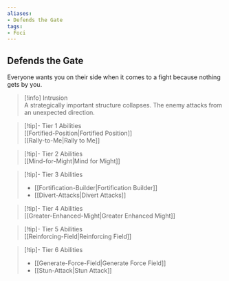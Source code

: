 ```yaml
---
aliases:
- Defends the Gate
tags:
- Foci
---
```


  
## Defends the Gate  
Everyone wants you on their side when it comes to a fight because nothing gets by you.  
 >[!info] Intrusion  
>A strategically important structure collapses. The enemy attacks from an unexpected direction.   

>[!tip]- Tier 1 Abilities  
>[[Fortified-Position|Fortified Position]]  
>[[Rally-to-Me|Rally to Me]]  

>[!tip]- Tier 2 Abilities  
>[[Mind-for-Might|Mind for Might]]  

>[!tip]- Tier 3 Abilities  
>- [[Fortification-Builder|Fortification Builder]]  
>- [[Divert-Attacks|Divert Attacks]]  

>[!tip]- Tier 4 Abilities  
>[[Greater-Enhanced-Might|Greater Enhanced Might]]  

>[!tip]- Tier 5 Abilities  
>[[Reinforcing-Field|Reinforcing Field]]  

>[!tip]- Tier 6 Abilities  
>- [[Generate-Force-Field|Generate Force Field]]  
>- [[Stun-Attack|Stun Attack]]
